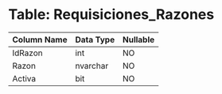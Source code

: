 # Table: Requisiciones_Razones

| Column Name | Data Type | Nullable |
|-------------|-----------|----------|
| IdRazon | int | NO |
| Razon | nvarchar | NO |
| Activa | bit | NO |
